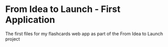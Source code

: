 # From Idea to Launch - First Application

The first files for my flashcards web app as part of the From Idea to Launch project